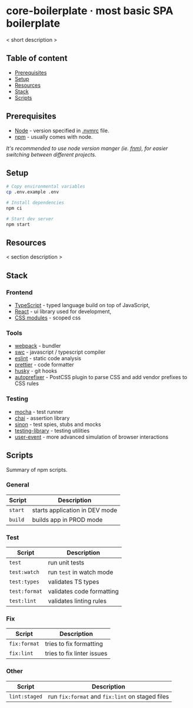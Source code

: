 # core-boilerplate &middot; most basic SPA boilerplate

< short description >

## Table of content

- [Prerequisites](#Prerequisites)
- [Setup](#Setup)
- [Resources](#Resources)
- [Stack](#Stack)
- [Scripts](#Scripts)

## Prerequisites

- [Node](https://nodejs.org/en/) - version specified in [.nvmrc](/.nvmrc) file.
- [npm](https://www.npmjs.com/) - usually comes with node.

_It's recommended to use node version manger (ie. [fnm](https://github.com/Schniz/fnm)), for easier switching between different projects._

## Setup

```sh
# Copy environmental variables
cp .env.example .env

# Install dependencies
npm ci

# Start dev server
npm start
```

## Resources

< section description >

## Stack

### Frontend

- [TypeScript](https://www.typescriptlang.org/) - typed language build on top of JavaScript,
- [React](https://reactjs.org/) - ui library used for development,
- [CSS modules](https://github.com/css-modules/css-modules) - scoped css

### Tools

- [webpack](https://webpack.js.org) - bundler
- [swc](https://swc.rs) - javascript / typescript compiler
- [eslint](https://eslint.org) - static code analysis
- [prettier](https://prettier.io) - code formatter
- [husky](https://github.com/typicode/husky) - git hooks
- [autoprefixer](https://github.com/postcss/autoprefixer) - PostCSS plugin to parse CSS and add vendor prefixes to CSS rules

### Testing

- [mocha](https://github.com/mochajs/mocha) - test runner
- [chai](https://github.com/chaijs/chai) - assertion library
- [sinon](https://github.com/sinonjs/sinon) - test spies, stubs and mocks
- [testing-library](https://testing-library.com/docs/react-testing-library/intro) - testing utilities
- [user-event](https://testing-library.com/docs/ecosystem-user-event/) - more advanced simulation of browser interactions

## Scripts

Summary of npm scripts.

### General

| Script  | Description                    |
| ------- | ------------------------------ |
| `start` | starts application in DEV mode |
| `build` | builds app in PROD mode        |

### Test

| Script        | Description               |
| ------------- | ------------------------- |
| `test`        | run unit tests            |
| `test:watch`  | run `test` in watch mode  |
| `test:types`  | validates TS types        |
| `test:format` | validates code formatting |
| `test:lint`   | validates linting rules   |

### Fix

| Script       | Description                |
| ------------ | -------------------------- |
| `fix:format` | tries to fix formatting    |
| `fix:lint`   | tries to fix linter issues |

### Other

| Script        | Description                                     |
| ------------- | ----------------------------------------------- |
| `lint:staged` | run `fix:format` and `fix:lint` on staged files |

